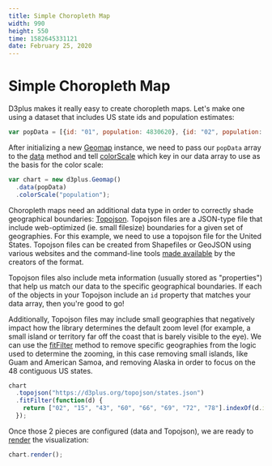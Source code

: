 ```yaml
---
title: Simple Choropleth Map
width: 990
height: 550
time: 1582645331121
date: February 25, 2020
---
```


[height]: 550

# Simple Choropleth Map

D3plus makes it really easy to create choropleth maps. Let's make one using a dataset that includes US state ids and population estimates:

```js
var popData = [{id: "01", population: 4830620}, {id: "02", population: 733375}, {id: "04", population: 6641928}, {id: "05", population: 2958208}, {id: "06", population: 38421464}, {id: "08", population: 5278906}, {id: "09", population: 3593222}, {id: "10", population: 926454}, {id: "11", population: 647484}, {id: "12", population: 19645772}, {id: "13", population: 10006693}, {id: "15", population: 1406299}, {id: "16", population: 1616547}, {id: "17", population: 12873761}, {id: "18", population: 6568645}, {id: "19", population: 3093526}, {id: "20", population: 2892987}, {id: "21", population: 4397353}, {id: "22", population: 4625253}, {id: "23", population: 1329100}, {id: "24", population: 5930538}, {id: "25", population: 6705586}, {id: "26", population: 9900571}, {id: "27", population: 5419171}, {id: "28", population: 2988081}, {id: "29", population: 6045448}, {id: "30", population: 1014699}, {id: "31", population: 1869365}, {id: "32", population: 2798636}, {id: "33", population: 1324201}, {id: "34", population: 8904413}, {id: "35", population: 2084117}, {id: "36", population: 19673174}, {id: "37", population: 9845333}, {id: "38", population: 721640}, {id: "39", population: 11575977}, {id: "40", population: 3849733}, {id: "41", population: 3939233}, {id: "42", population: 12779559}, {id: "44", population: 1053661}, {id: "45", population: 4777576}, {id: "46", population: 843190}, {id: "47", population: 6499615}, {id: "48", population: 26538614}, {id: "49", population: 2903379}, {id: "50", population: 626604}, {id: "51", population: 8256630}, {id: "53", population: 6985464}, {id: "54", population: 1851420}, {id: "55", population: 5742117}, {id: "56", population: 579679}, {id: "72", population: 3583073}];
```

After initializing a new [Geomap](https://d3plus.org/docs/#Geomap) instance, we need to pass our `popData` array to the [data](https://d3plus.org/docs/#Viz.data) method and tell [colorScale](https://d3plus.org/docs/#Viz.colorScale) which key in our data array to use as the basis for the color scale:

```js
var chart = new d3plus.Geomap()
  .data(popData)
  .colorScale("population");
```

Choropleth maps need an additional data type in order to correctly shade geographical boundaries: [Topojson](https://github.com/mbostock/topojson). Topojson files are a JSON-type file that include web-optimized (ie. small filesize) boundaries for a given set of geographies. For this example, we need to use a topojson file for the United States. Topojson files can be created from Shapefiles or GeoJSON using various websites and the command-line tools [made available](https://github.com/mbostock/topojson) by the creators of the format.

Topojson files also include meta information (usually stored as "properties") that help us match our data to the specific geographical boundaries. If each of the objects in your Topojson include an `id` property that matches your data array, then you're good to go!

Additionally, Topojson files may include small geographies that negatively impact how the library determines the default zoom level (for example, a small island or territory far off the coast that is barely visible to the eye). We can use the [fitFilter](https://d3plus.org/docs/#Geomap.fitFilter) method to remove specific geographies from the logic used to determine the zooming, in this case removing small islands, like Guam and American Samoa, and removing Alaska in order to focus on the 48 contiguous US states.

```js
chart
  .topojson("https://d3plus.org/topojson/states.json")
  .fitFilter(function(d) {
    return ["02", "15", "43", "60", "66", "69", "72", "78"].indexOf(d.id) < 0;
  });
```

Once those 2 pieces are configured (data and Topojson), we are ready to [render](https://d3plus.org/docs/#Viz.render) the visualization:

```js
chart.render();
```
